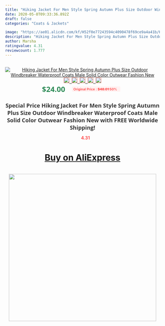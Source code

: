 ```yaml
---
title: "Hiking Jacket For Men Style Spring Autumn Plus Size Outdoor Windbreaker Waterproof Coats Male Solid Color Outwear Fashion New"
date: 2020-05-8T09:33:36.892Z
draft: false
categories: "Coats & Jackets"

image: "https://ae01.alicdn.com/kf/H52f0e77243594c4090478f69ce9a4a41b/Hiking-Jacket-For-Men-Style-Spring-Autumn-Plus-Size-Outdoor-Windbreaker-Waterproof-Coats-Male-Solid-Color.jpg"
description: "Hiking Jacket For Men Style Spring Autumn Plus Size Outdoor Windbreaker Waterproof Coats Male Solid Color Outwear Fashion New"
author: Marsha
ratingvalue: 4.31
reviewcount: 1.777
---
```

<br>
<div style="text-align: center;">
<a href="https://s.click.aliexpress.com/e/_ALPCSp" target="_blank" rel="nofollow noopener noreferrer"><img alt="Hiking Jacket For Men Style Spring Autumn Plus Size Outdoor Windbreaker Waterproof Coats Male Solid Color Outwear Fashion New" class="magnifier-image" src="https://ae01.alicdn.com/kf/H52f0e77243594c4090478f69ce9a4a41b/Hiking-Jacket-For-Men-Style-Spring-Autumn-Plus-Size-Outdoor-Windbreaker-Waterproof-Coats-Male-Solid-Color.jpg_640x640.jpg">
<br>
<img style="border:1px solid salmon" src="https://ae01.alicdn.com/kf/H52f0e77243594c4090478f69ce9a4a41b/Hiking-Jacket-For-Men-Style-Spring-Autumn-Plus-Size-Outdoor-Windbreaker-Waterproof-Coats-Male-Solid-Color.jpg_120x120.jpg">&nbsp;&nbsp;<img style="border:1px solid salmon" src="https://ae01.alicdn.com/kf/H9979ba48d2d346349fda81c8a7aace7bT/Hiking-Jacket-For-Men-Style-Spring-Autumn-Plus-Size-Outdoor-Windbreaker-Waterproof-Coats-Male-Solid-Color.jpg_120x120.jpg">&nbsp;&nbsp;<img style="border:1px solid salmon" src="https://ae01.alicdn.com/kf/H420a47f93f2749979d536cc059faa5bfW/Hiking-Jacket-For-Men-Style-Spring-Autumn-Plus-Size-Outdoor-Windbreaker-Waterproof-Coats-Male-Solid-Color.jpg_120x120.jpg">&nbsp;&nbsp;<img style="border:1px solid salmon" src="https://ae01.alicdn.com/kf/H84860e75d8044085ba82c03c443c10fbt/Hiking-Jacket-For-Men-Style-Spring-Autumn-Plus-Size-Outdoor-Windbreaker-Waterproof-Coats-Male-Solid-Color.jpg_120x120.jpg">&nbsp;&nbsp;<img style="border:1px solid salmon" src="https://ae01.alicdn.com/kf/Hab34b2db293347b588ed1170d0446907L/Hiking-Jacket-For-Men-Style-Spring-Autumn-Plus-Size-Outdoor-Windbreaker-Waterproof-Coats-Male-Solid-Color.jpg_120x120.jpg"></a></div><br0>
<div style="text-align: center;"><span style="background-color: white; border: 0px; box-sizing: border-box; color: seagreen; display: inline-block; font-family: &quot;open sans&quot; , &quot;arial&quot; , &quot;helvetica&quot; , sans-serif , &quot;heiti&quot;; font-size: 24px; font-stretch: inherit; font-weight: 700; line-height: inherit; margin: 0px 10px 0px 0px; padding: 0px; vertical-align: middle;">$24.00 </span>
<span style="background: rgb(255 , 241 , 241); border-radius: 3px; border: 0px; box-sizing: border-box; color: #ff4747; display: inline-block; font-family: inherit; font-size: 12px; font-stretch: inherit; font-style: inherit; font-variant: inherit; font-weight: 600; line-height: inherit; margin: 0px; padding: 2px 5px; transform: scale(0.9); vertical-align: middle;">Original Price : <b style="text-decoration: line-through;">$48.01 </b> 50%&nbsp;&nbsp;</span></div>
<h1 style="color: #333333; display: inline-block; font-family: &quot;open sans&quot; , &quot;arial&quot; , &quot;helvetica&quot; , sans-serif , &quot;heiti&quot;; font-size: 18px; font-stretch: inherit; font-weight: 700; text-align: center;">Special Price Hiking Jacket For Men Style Spring Autumn Plus Size Outdoor Windbreaker Waterproof Coats Male Solid Color Outwear Fashion New with FREE Worldwide Shipping!</h1>
<div style="color: #ff4747; text-align: center;">
<img src="https://4.bp.blogspot.com/-M0ZcTcb-5uY/XleCXlxnR4I/AAAAAAAAAEc/OrjgMkXV1oMQFaCRZj5HQwOCBcu3w1FegCPcBGAYYCw/s1600/star.png" style="height: 15px;">&nbsp;<b>4.31</b></div>
<div class="button_cont" align="center"><a class="buynow_a" href="https://s.click.aliexpress.com/e/_ALPCSp" target="_blank" rel="nofollow noopener noreferrer"><H1>Buy on AliExpress</H1></a></div><br>
<div class="separator" style="clear: both; text-align: center;">
<img src="https://lh3.googleusercontent.com/-pTy5HemUv9M/XlePHvY0dAI/AAAAAAAAAE4/0nX5iRUoIWY8eMW9Dpxeirr157OZliDIgCLcBGAsYHQ/s1600/badge.gif" width="480">
</div>
